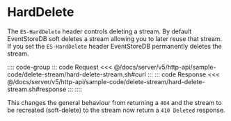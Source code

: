 # HardDelete

The `ES-HardDelete` header controls deleting a stream. By default EventStoreDB soft deletes a stream allowing you to later reuse that stream. If you set the `ES-HardDelete` header EventStoreDB permanently deletes the stream.

:::: code-group
::: code Request
<<< @/docs/server/v5/http-api/sample-code/delete-stream/hard-delete-stream.sh#curl
:::
::: code Response
<<< @/docs/server/v5/http-api/sample-code/delete-stream/hard-delete-stream.sh#response
:::
::::

This changes the general behaviour from returning a `404` and the stream to be recreated (soft-delete) to the stream now return a `410 Deleted` response.
